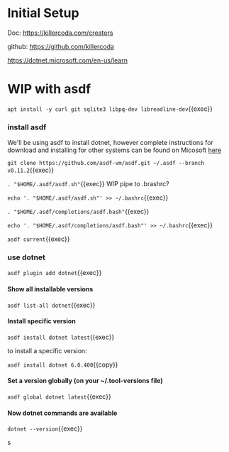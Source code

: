 
# Initial Setup

Doc: https://killercoda.com/creators

github: https://github.com/killercoda

https://dotnet.microsoft.com/en-us/learn

# WIP with asdf

`apt install -y curl git sqlite3 libpq-dev libreadline-dev`{{exec}}

### install asdf

We'll be using asdf to install dotnet, however complete instructions for download and installing for other systems can be found on Micosoft [here](https://dotnet.microsoft.com/en-us/download)

`git clone https://github.com/asdf-vm/asdf.git ~/.asdf --branch v0.11.2`{{exec}}

`. "$HOME/.asdf/asdf.sh"`{{exec}} WIP pipe to .brashrc?

`echo '. "$HOME/.asdf/asdf.sh"' >> ~/.bashrc`{{exec}}

`. "$HOME/.asdf/completions/asdf.bash"`{{exec}}

`echo '. "$HOME/.asdf/completions/asdf.bash"' >> ~/.bashrc`{{exec}}

`asdf current`{{exec}}

### use dotnet

`asdf plugin add dotnet`{{exec}}

#### Show all installable versions
`asdf list-all dotnet`{{exec}}

#### Install specific version
`asdf install dotnet latest`{{exec}}

to install a specific version:

`asdf install dotnet 6.0.400`{{copy}}

#### Set a version globally (on your ~/.tool-versions file)
`asdf global dotnet latest`{{exec}}

#### Now dotnet commands are available
`dotnet --version`{{exec}}



s

